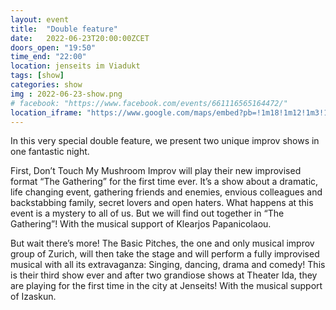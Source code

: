 ```yaml
---
layout: event
title:  "Double feature"
date:   2022-06-23T20:00:00ZCET
doors_open: "19:50"
time_end: "22:00"
location: jenseits im Viadukt
tags: [show]
categories: show
img : 2022-06-23-show.png
# facebook: "https://www.facebook.com/events/661116565164472/"
location_iframe: "https://www.google.com/maps/embed?pb=!1m18!1m12!1m3!1d2701.3164958683724!2d8.52006681583793!3d47.38625731116593!2m3!1f0!2f0!3f0!3m2!1i1024!2i768!4f13.1!3m3!1m2!1s0x47900a15619f4fa9%3A0x124e7e779b279679!2sjenseits+im+Viadukt!5e0!3m2!1sen!2sch!4v1529147583692"
---
```


In this very special double feature, we present two unique improv shows in one fantastic night.
<!--more-->
First, Don’t Touch My Mushroom Improv will play their new improvised format “The Gathering” for the first time ever. It’s a show about a dramatic, life changing event, gathering friends and enemies, envious colleagues and backstabbing family, secret lovers and open haters. What happens at this event is a mystery to all of us. But we will find out together in “The Gathering”! With the musical support of Klearjos Papanicolaou.

But wait there’s more! The Basic Pitches, the one and only musical improv group of Zurich, will then take the stage and will perform a fully improvised musical with all its extravaganza: Singing, dancing, drama and comedy! This is their third show ever and after two grandiose shows at Theater Ida, they are playing for the first time in the city at Jenseits! With the musical support of Izaskun.
